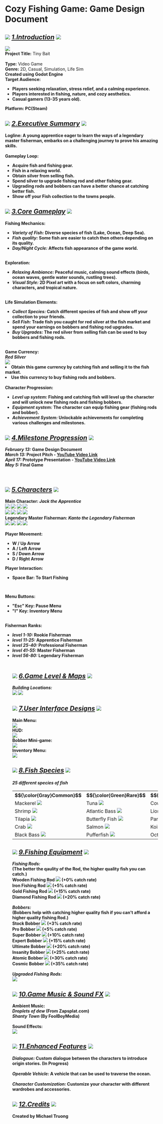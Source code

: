 # Cozy Fishing Game: Game Design Document

<h2 align = left>
<img src = "assets/torch.gif">
<u><i>1.Introduction</i></u> 
<img src = "assets/torch.gif">
</h2>

<p>
<img src = "assets/mm_Title2.png">
<br>
<b>Project Title:</b> Tiny Bait
<br>
<br>
<b>Type:</b> Video Game
<br>
<b>Genre:</b> 2D, Casual, Simulation, Life Sim
<br>
<b>Created using Godot Engine   
<br>
<b>Target Audience:</b> 
<ul>
    <li>Players seeking relaxation, stress relief, and a calming experience.</li>
    <li>Players interested in fishing, nature, and cozy aesthetics.</li>
    <li>Casual gamers (13-35 years old).</li>
</ul>
<b>Platform:</b> PC(Steam)
</p>


<h2 align = left>
<img src = "assets/torch.gif">
<u><i>2.Executive Summary</i></u> 
<img src = "assets/torch.gif">
</h2>


<p>
<b>Logline:</b> A young apprentice eager to learn the ways of a legendary master 
fisherman, embarks on a challenging journey to prove his amazing skills.
<br>
<br>
    <b>Gameplay Loop:</b> 
<br>
<ul>
    <li>Acquire fish and fishing gear.</li>
    <li>Fish in a relaxing world.</li>
    <li>Obtain silver from selling fish.</li>
    <li>Spend silver to upgrade fishing rod and other fishing gear.</li>
    <li>Upgrading rods and bobbers can have a better chance at catching better fish.</li>
    <li>Show off your Fish collection to the towns people.</li>
</ul>
</p>


<h2 align = left>
<img src = "assets/torch.gif">
<u><i>3.Core Gameplay</i></u>
<img src = "assets/torch.gif">

</h2>

<p>
<b>Fishing Mechanics:</b>
<ul>
    <li><i>Variety of Fish:</i> Diverse species of fish (Lake, Ocean, Deep Sea).</li>
    <li><i>Fish quality:</i> Some fish are easier to catch then others depending on its quality.</li>
    <li><i>Day/Night Cycle:</i> Affects fish appearance of the game world.</li>
</ul>
<br>
<b>Exploration:</b> 
<ul>
    <li><i>Relaxing Ambiance:</i> Peaceful music, calming sound effects (birds, 
    ocean waves, gentle water sounds, rustling trees).</li>
    <li><i>Visual Style:</i> 2D Pixel art with a focus on soft colors, charming characters, and tropical nature.</li>
</ul>
<br>
<b>Life Simulation Elements:</b>
<ul>
    <li><i>Collect Species:</i> Catch different species of fish and show off your collection to your friends.</li>
    <li><i>Sell Fish:</i> Trade fish you caught for red silver at the fish market and spend your earnings on bobbers and fishing rod upgrades.</li>
    <li><i>Buy Upgrades:</i> The red silver from selling fish can be used to buy bobbers and fishing rods.</li>
</ul>
<br>
<b>Game Currency:</b> 
<br>
<i>Red Silver</i>
<br>
<img src = "assets/Red_Coin.gif">
<li>Obtain this game currency by catching fish and selling it to the fish market.</li>
<li>Use this currency to buy fishing rods and bobbers.</li>
<br>
<b>Character Progression:</b>
<ul>
    <li><i>Level up system:</i> Fishing and catching fish will level up the character and will unlock new fishing rods and fishing bobbers.</li>
    <li><i>Equipment system:</i> The character can equip fishing gear (fishing rods and bobber).
    </li>
    <li><i>Achievement System:</i> Unlockable achievements for completing various challenges and milestones.</li>
</ul>
</p>

<h2 align = left>
<img src = "assets/torch.gif">
<u><i>4.Milestone Progression</i></u>
<img src = "assets/torch.gif">
</h2>

<p>
<i>February 13:</i> Game Design Document
<br>
<i>March 13:</i> Project Pitch - <a href="https://youtu.be/c78hT7TmWNg?si=-0jKltjP6liWPh5m">YouTube Video Link</a> 
<br>
<i>April 17:</i> Prototype Presentation - <a href="https://youtu.be/1d3V-rCNBjU?si=YiNz0UADXcbCnX-z">YouTube Video Link</a>
<br>
<i>May 5:</i> Final Game
</p>
<br>

<h2 align = left>
<img src = "assets/torch.gif">
<u><i>5.Characters</i></u>
<img src = "assets/torch.gif">
</h2>

<p>
<b>Main Character:</b> <i>Jack the Apprentice</i>
<br>
<img src = "assets/front_Walking_Animation.gif">
<img src = "assets/front_Fishing_Animation.gif">
<img src = "assets/back_Walking_Animation.gif">
<img src = "assets/back_Fishing_Animation.gif">
<br>
<img src = "assets/left_Walking_Animation.gif">
<img src = "assets/left_Fishing_Animation.gif">
<img src = "assets/right_Walking_Animation.gif">
<img src = "assets/right_Fishing_Animation.gif">

<br>
<b>Legendary Master Fisherman:</b> <i>Kanto the Legendary Fisherman</i>
<br>
<img src = "assets/k_Right_Walking_Animation.gif">
<img src = "assets/k_Back_Walking_Animation.gif">
<img src = "assets/k_Front_Walking_Animation.gif">
<img src = "assets/k_Left_Walking_Animation.gif">
<br>
<br>
<b>Player Movement:</b> 
<ul>
    <li>W / Up Arrow</li>
    <li>A / Left Arrow </li>
    <li>S / Down Arrow </li>
    <li>D / Right Arrow </li>
</ul>

<b>Player Interaction:</b> 
<ul>
    <li>Space Bar: To Start Fishing</li>
</ul>
<br>

<b>Menu Buttons:</b> 
<ul>
    <li>"Esc" Key: Pause Menu</li>
    <li>"I" Key: Inventory Menu</li>
</ul>
<br>
<b>Fisherman Ranks:</b>
<ul>
    <li><i>level 1-10:</i> Rookie Fisherman</li>
    <li><i>level 11-25:</i> Apprentice Fisherman</li>
    <li><i>level 25-40:</i> Professional Fisherman</li>
    <li><i>level 41-55:</i> Master Fisherman</li>
    <li><i>level 56-80:</i> Legendary Fisherman</li>
<br>


<h2 align = left>
<img src = "assets/torch.gif">
<u><i>6.Game Level & Maps</i></u>
<img src = "assets/torch.gif">
</h2>
<p>
<i>Building Locations:</i>
<br>
<img src = "assets/UpdateMap.png">
<img src = "assets/updateFishShop.png">
<br>

</p>

<h2 align = left>
<img src = "assets/torch.gif">
<u><i>7.User Interface Designs</i></u>
<img src = "assets/torch.gif">
</h2>

<p>
Main Menu:
<br>
<img src = "assets/UpdateTitle.png">
<br>
HUD:
<br>
<img src = "assets/updateHUD.png">
<br>
Bobber Mini-game:
<br>
<img src = "assets/UpdateFishGame.png">
<br>
Inventory Menu:
<br>
<img src = "assets/UpdateInv.png">







</p>

<h2 align = left>
<img src = "assets/torch.gif">
<u><i>8.Fish Species</i></u>
<img src = "assets/torch.gif">
</h2>

<h4><i>25 different species of fish</i></h4>

<table>
<tr>
<th>$${\color{Gray}Common}$$</th>
<th>$${\color{Green}Rare}$$</th>
<th>$${\color{Blue}Unique}$$</th>
<th>$${\color{Purple}Elite}$$</th>
<th>$${\color{Orange}Mythic}$$</th>
</tr>
<tr>
    <td>Mackerel <img src = "assets/mackeral_Fish.png"></td>
    <td>Tuna <img src = "assets/tuna.png"></td>
    <td>Cow Fish <img src = "assets/cow_Fish.png"></td>
    <td>Clown Fish <img src = "assets/clown_Fish.png"></td>
    <td>Axolotl <img src = "assets/axolotl.png"></td>
</tr>
<tr>
    <td>Shrimp <img src ="assets/shrimp.png"></td>
    <td>Atlantic Bass <img src = "assets/atlantic_Bass.png"></td>
    <td>Lion Fish <img src = "assets/lion_Fish.png"></td>
    <td>Angel Fish <img src = "assets/angel_Fish.png"></td>
    <td>Angler Fish <img src = "assets/angler_Fish.png"></td>
</tr>
<tr>
    <td>Tilapia <img src = "assets/tilapia.png"></td>
    <td>Butterfly Fish <img src = "assets/butterfly_Fish.png"></td>
    <td>Parrot Fish <img src = "assets/parrot_Fish.png"></td>
    <td>King Salmon <img src = "assets/king_Salmon.png"></td>
    <td>Black Goldfish <img src = "assets/black_Goldfish.png"></td>

</tr>
<tr>
<td>Crab <img src = "assets/crab.png"></td>
<td>Salmon <img src ="assets/salmon.png"></td>
<td>Koi <img src = "assets/koi.png"></td>
<td>Piranha <img src = "assets/piranha.png"></td>
<td>Gray Shark <img src ="assets/gray_Shark.png">
</tr>
<tr>
<td>Black Bass <img src = "assets/black_Bass.png"></td>
<td>Pufferfish <img src = "assets/puffer_Fish.png"></td>
<td>Octopus <img src = "assets/octopus.png"></td>
<td>Eel <img src = "assets/eel.png"></td>
<td>Blue Lobster <img src = "assets/blue_Lobster.png">


</table>

<h2 align = left>
<img src = "assets/torch.gif">
<u><i>9.Fishing Equipment</i></u>
<img src = "assets/torch.gif">
</h2>
<p>
<i>Fishing Rods:</i>
<br>
(The better the qaulity of the Rod, the higher quality fish you can catch.)
<br>
Wooden Fishing Rod
<img src = "assets/wood_Rod.png"> (+0% catch rate)
<br>
Iron Fishing Rod
<img src = "assets/iron_Rod.png"> (+5% catch rate)
<br>
Gold Fishing Rod
<img src = "assets/gold_Rod.png"> (+15% catch rate)
<br>
Diamond Fishing Rod
<img src = "assets/diamond_Rod.png"> (+20% catch rate)
<br>
<br>
<i>Bobbers:</i>
<br>
(Bobbers help with catching higher quality fish if you can't afford a higher quality fishing Rod.)
<br>
Stock Bobber <img src = "assets/Bobber_1.png"> (+3% catch rate)
<br>
Pro Bobber <img src = "assets/Bobber_2.png"> (+5% catch rate)
<br>
Super Bobber <img src ="assets/Bobber_3.png"> (+10% catch rate)
<br>
Expert Bobber <img src = "assets/Bobber_4.png"> (+15% catch rate)
<br>
Ultimate Bobber <img src = "assets/Bobber_5.png"> (+20% catch rate)
<br>
Insanity Bobber <img src = "assets/Bobber_6.png"> (+25% catch rate)
<br>
Atomic Bobber <img src = "assets/Bobber_7.png"> (+30% catch rate)
<br>
Cosmic Bobber <img src = "assets/Bobber_8.png"> (+35% catch rate)
<br>
<br>
<i>Upgraded Fishing Rods:</i>
<br>
<img src = "assets/upgraded_Rods_All.png">



</p>
<h2 align = left>
<img src = "assets/torch.gif">
<u><i>10.Game Music & Sound FX</i></u>
<img src = "assets/torch.gif">
</h2>

<p>
Ambient Music:
<br>
<i>Droplets of dew</i> (From Zapsplat.com)
<br>
<i>Shanty Town</i> (By FoolBoyMedia)
<br>
<br>
<b>Sound Effects:</b>
<br>
<img src = "assets/sounds.png">
<br>


</p>

<h2 align = left>
<img src = "assets/torch.gif">
<u><i>11.Enhanced Features</i></u>
<img src = "assets/torch.gif">
</h2>
<p>
<i>Dialogoue:</i> Custom dialogue between the characters to introduce origin stories. (In Progress)
<br>
<br>
<i>Operable Vehicle:</i>  A vehicle that can be used to traverse the ocean.
<br>
<br>
<i>Character Customization:</i> Customize your character with different wardrobes and accessories.
</p>

</p>

<h2 align = left>
<img src = "assets/torch.gif">
<u><i>12.Credits</i></u>
<img src = "assets/torch.gif">
</h2>
<p>
Created by Michael Truong
</p>











